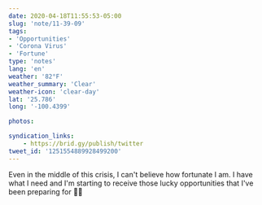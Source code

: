 ```yaml
---
date: 2020-04-18T11:55:53-05:00
slug: 'note/11-39-09'
tags:
- 'Opportunities'
- 'Corona Virus'
- 'Fortune'
type: 'notes'
lang: 'en'
weather: '82°F'
weather_summary: 'Clear'
weather-icon: 'clear-day'
lat: '25.786'
long: '-100.4399'

photos:

syndication_links:
    - https://brid.gy/publish/twitter
tweet_id: '1251554889928499200'
---
```

Even in the middle of this crisis, I can't believe how fortunate I am. I have what I need and I'm starting to receive those lucky opportunities that I've been preparing for 🙌🏼

  